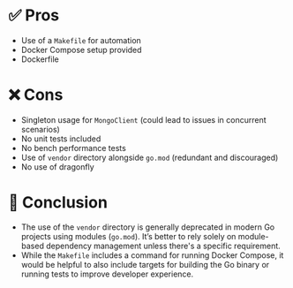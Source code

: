 # ✅ Pros

* Use of a `Makefile` for automation
* Docker Compose setup provided
* Dockerfile

# ❌ Cons

* Singleton usage for `MongoClient` (could lead to issues in concurrent scenarios)
* No unit tests included
* No bench performance tests
* Use of `vendor` directory alongside `go.mod` (redundant and discouraged)
* No use of dragonfly

# 📝 Conclusion

* The use of the `vendor` directory is generally deprecated in modern Go projects using modules (`go.mod`). It’s better to rely solely on module-based dependency management unless there's a specific requirement.
* While the `Makefile` includes a command for running Docker Compose, it would be helpful to also include targets for building the Go binary or running tests to improve developer experience.
